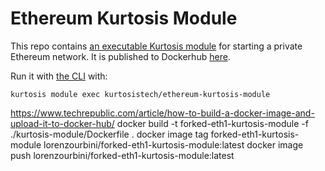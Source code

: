 Ethereum Kurtosis Module
========================
This repo contains [an executable Kurtosis module](https://docs.kurtosistech.com/modules.html) for starting a private Ethereum network. It is published to Dockerhub [here](https://hub.docker.com/repository/docker/kurtosistech/ethereum-kurtosis-module). 

Run it with [the CLI](https://docs.kurtosistech.com/installation.html) with:

```
kurtosis module exec kurtosistech/ethereum-kurtosis-module
```

https://www.techrepublic.com/article/how-to-build-a-docker-image-and-upload-it-to-docker-hub/
docker build -t forked-eth1-kurtosis-module -f ./kurtosis-module/Dockerfile .
docker image tag forked-eth1-kurtosis-module lorenzourbini/forked-eth1-kurtosis-module:latest
docker image push lorenzourbini/forked-eth1-kurtosis-module:latest

